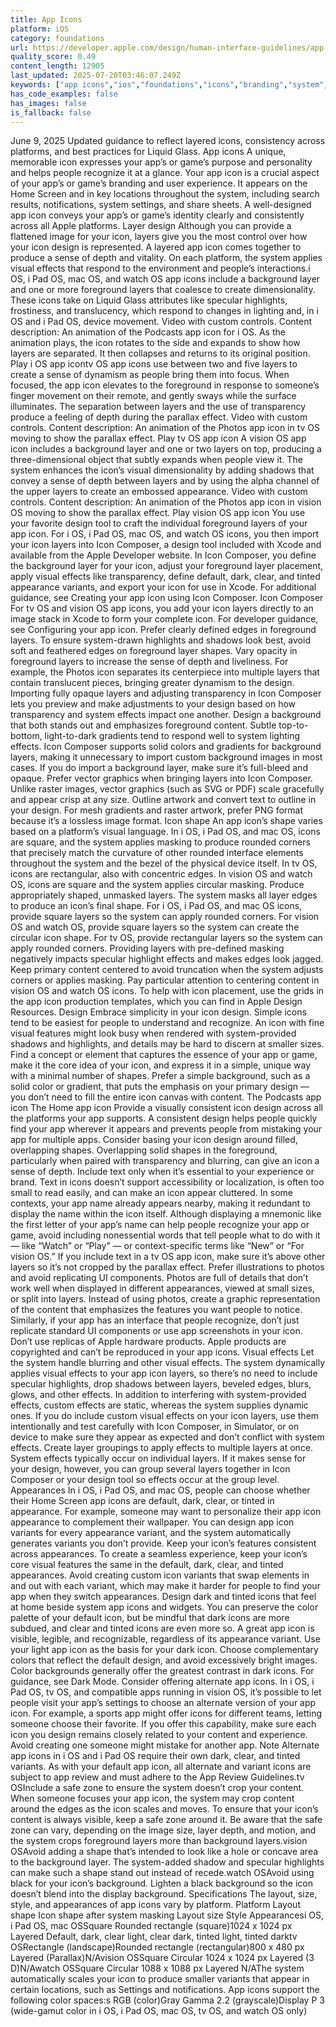 ```yaml
---
title: App Icons
platform: iOS
category: foundations
url: https://developer.apple.com/design/human-interface-guidelines/app-icons
quality_score: 0.49
content_length: 12905
last_updated: 2025-07-20T03:46:07.249Z
keywords: ["app icons","ios","foundations","icons","branding","system","design","visual","controls","animation","images","interface","color","accessibility","widgets","motion","layout"]
has_code_examples: false
has_images: false
is_fallback: false
---
```


June 9, 2025 Updated guidance to reflect layered icons, consistency across platforms, and best practices for Liquid Glass. App icons A unique, memorable icon expresses your app’s or game’s purpose and personality and helps people recognize it at a glance. Your app icon is a crucial aspect of your app’s or game’s branding and user experience. It appears on the Home Screen and in key locations throughout the system, including search results, notifications, system settings, and share sheets. A well-designed app icon conveys your app’s or game’s identity clearly and consistently across all Apple platforms. Layer design Although you can provide a flattened image for your icon, layers give you the most control over how your icon design is represented. A layered app icon comes together to produce a sense of depth and vitality. On each platform, the system applies visual effects that respond to the environment and people’s interactions.i OS, i Pad OS, mac OS, and watch OS app icons include a background layer and one or more foreground layers that coalesce to create dimensionality. These icons take on Liquid Glass attributes like specular highlights, frostiness, and translucency, which respond to changes in lighting and, in i OS and i Pad OS, device movement. Video with custom controls. Content description: An animation of the Podcasts app icon for i OS. As the animation plays, the icon rotates to the side and expands to show how layers are separated. It then collapses and returns to its original position. Play i OS app icontv OS app icons use between two and five layers to create a sense of dynamism as people bring them into focus. When focused, the app icon elevates to the foreground in response to someone’s finger movement on their remote, and gently sways while the surface illuminates. The separation between layers and the use of transparency produce a feeling of depth during the parallax effect. Video with custom controls. Content description: An animation of the Photos app icon in tv OS moving to show the parallax effect. Play tv OS app icon A vision OS app icon includes a background layer and one or two layers on top, producing a three-dimensional object that subtly expands when people view it. The system enhances the icon’s visual dimensionality by adding shadows that convey a sense of depth between layers and by using the alpha channel of the upper layers to create an embossed appearance. Video with custom controls. Content description: An animation of the Photos app icon in vision OS moving to show the parallax effect. Play vision OS app icon You use your favorite design tool to craft the individual foreground layers of your app icon. For i OS, i Pad OS, mac OS, and watch OS icons, you then import your icon layers into Icon Composer, a design tool included with Xcode and available from the Apple Developer website. In Icon Composer, you define the background layer for your icon, adjust your foreground layer placement, apply visual effects like transparency, define default, dark, clear, and tinted appearance variants, and export your icon for use in Xcode. For additional guidance, see Creating your app icon using Icon Composer. Icon Composer For tv OS and vision OS app icons, you add your icon layers directly to an image stack in Xcode to form your complete icon. For developer guidance, see Configuring your app icon. Prefer clearly defined edges in foreground layers. To ensure system-drawn highlights and shadows look best, avoid soft and feathered edges on foreground layer shapes. Vary opacity in foreground layers to increase the sense of depth and liveliness. For example, the Photos icon separates its centerpiece into multiple layers that contain translucent pieces, bringing greater dynamism to the design. Importing fully opaque layers and adjusting transparency in Icon Composer lets you preview and make adjustments to your design based on how transparency and system effects impact one another. Design a background that both stands out and emphasizes foreground content. Subtle top-to-bottom, light-to-dark gradients tend to respond well to system lighting effects. Icon Composer supports solid colors and gradients for background layers, making it unnecessary to import custom background images in most cases. If you do import a background layer, make sure it’s full-bleed and opaque. Prefer vector graphics when bringing layers into Icon Composer. Unlike raster images, vector graphics (such as SVG or PDF) scale gracefully and appear crisp at any size. Outline artwork and convert text to outline in your design. For mesh gradients and raster artwork, prefer PNG format because it’s a lossless image format. Icon shape An app icon’s shape varies based on a platform’s visual language. In i OS, i Pad OS, and mac OS, icons are square, and the system applies masking to produce rounded corners that precisely match the curvature of other rounded interface elements throughout the system and the bezel of the physical device itself. In tv OS, icons are rectangular, also with concentric edges. In vision OS and watch OS, icons are square and the system applies circular masking. Produce appropriately shaped, unmasked layers. The system masks all layer edges to produce an icon’s final shape. For i OS, i Pad OS, and mac OS icons, provide square layers so the system can apply rounded corners. For vision OS and watch OS, provide square layers so the system can create the circular icon shape. For tv OS, provide rectangular layers so the system can apply rounded corners. Providing layers with pre-defined masking negatively impacts specular highlight effects and makes edges look jagged. Keep primary content centered to avoid truncation when the system adjusts corners or applies masking. Pay particular attention to centering content in vision OS and watch OS icons. To help with icon placement, use the grids in the app icon production templates, which you can find in Apple Design Resources. Design Embrace simplicity in your icon design. Simple icons tend to be easiest for people to understand and recognize. An icon with fine visual features might look busy when rendered with system-provided shadows and highlights, and details may be hard to discern at smaller sizes. Find a concept or element that captures the essence of your app or game, make it the core idea of your icon, and express it in a simple, unique way with a minimal number of shapes. Prefer a simple background, such as a solid color or gradient, that puts the emphasis on your primary design — you don’t need to fill the entire icon canvas with content. The Podcasts app icon The Home app icon Provide a visually consistent icon design across all the platforms your app supports. A consistent design helps people quickly find your app wherever it appears and prevents people from mistaking your app for multiple apps. Consider basing your icon design around filled, overlapping shapes. Overlapping solid shapes in the foreground, particularly when paired with transparency and blurring, can give an icon a sense of depth. Include text only when it’s essential to your experience or brand. Text in icons doesn’t support accessibility or localization, is often too small to read easily, and can make an icon appear cluttered. In some contexts, your app name already appears nearby, making it redundant to display the name within the icon itself. Although displaying a mnemonic like the first letter of your app’s name can help people recognize your app or game, avoid including nonessential words that tell people what to do with it — like “Watch” or “Play” — or context-specific terms like “New” or “For vision OS.” If you include text in a tv OS app icon, make sure it’s above other layers so it’s not cropped by the parallax effect. Prefer illustrations to photos and avoid replicating UI components. Photos are full of details that don’t work well when displayed in different appearances, viewed at small sizes, or split into layers. Instead of using photos, create a graphic representation of the content that emphasizes the features you want people to notice. Similarly, if your app has an interface that people recognize, don’t just replicate standard UI components or use app screenshots in your icon. Don’t use replicas of Apple hardware products. Apple products are copyrighted and can’t be reproduced in your app icons. Visual effects Let the system handle blurring and other visual effects. The system dynamically applies visual effects to your app icon layers, so there’s no need to include specular highlights, drop shadows between layers, beveled edges, blurs, glows, and other effects. In addition to interfering with system-provided effects, custom effects are static, whereas the system supplies dynamic ones. If you do include custom visual effects on your icon layers, use them intentionally and test carefully with Icon Composer, in Simulator, or on device to make sure they appear as expected and don’t conflict with system effects. Create layer groupings to apply effects to multiple layers at once. System effects typically occur on individual layers. If it makes sense for your design, however, you can group several layers together in Icon Composer or your design tool so effects occur at the group level. Appearances In i OS, i Pad OS, and mac OS, people can choose whether their Home Screen app icons are default, dark, clear, or tinted in appearance. For example, someone may want to personalize their app icon appearance to complement their wallpaper. You can design app icon variants for every appearance variant, and the system automatically generates variants you don’t provide. Keep your icon’s features consistent across appearances. To create a seamless experience, keep your icon’s core visual features the same in the default, dark, clear, and tinted appearances. Avoid creating custom icon variants that swap elements in and out with each variant, which may make it harder for people to find your app when they switch appearances. Design dark and tinted icons that feel at home beside system app icons and widgets. You can preserve the color palette of your default icon, but be mindful that dark icons are more subdued, and clear and tinted icons are even more so. A great app icon is visible, legible, and recognizable, regardless of its appearance variant. Use your light app icon as the basis for your dark icon. Choose complementary colors that reflect the default design, and avoid excessively bright images. Color backgrounds generally offer the greatest contrast in dark icons. For guidance, see Dark Mode. Consider offering alternate app icons. In i OS, i Pad OS, tv OS, and compatible apps running in vision OS, it’s possible to let people visit your app’s settings to choose an alternate version of your app icon. For example, a sports app might offer icons for different teams, letting someone choose their favorite. If you offer this capability, make sure each icon you design remains closely related to your content and experience. Avoid creating one someone might mistake for another app. Note Alternate app icons in i OS and i Pad OS require their own dark, clear, and tinted variants. As with your default app icon, all alternate and variant icons are subject to app review and must adhere to the App Review Guidelines.tv OSInclude a safe zone to ensure the system doesn’t crop your content. When someone focuses your app icon, the system may crop content around the edges as the icon scales and moves. To ensure that your icon’s content is always visible, keep a safe zone around it. Be aware that the safe zone can vary, depending on the image size, layer depth, and motion, and the system crops foreground layers more than background layers.vision OSAvoid adding a shape that’s intended to look like a hole or concave area to the background layer. The system-added shadow and specular highlights can make such a shape stand out instead of recede.watch OSAvoid using black for your icon’s background. Lighten a black background so the icon doesn’t blend into the display background. Specifications The layout, size, style, and appearances of app icons vary by platform. Platform Layout shape Icon shape after system masking Layout size Style Appearancesi OS, i Pad OS, mac OSSquare Rounded rectangle (square)1024 x 1024 px Layered Default, dark, clear light, clear dark, tinted light, tinted darktv OSRectangle (landscape)Rounded rectangle (rectangular)800 x 480 px Layered (Parallax)N/Avision OSSquare Circular 1024 x 1024 px Layered (3 D)N/Awatch OSSquare Circular 1088 x 1088 px Layered N/AThe system automatically scales your icon to produce smaller variants that appear in certain locations, such as Settings and notifications. App icons support the following color spaces:s RGB (color)Gray Gamma 2.2 (grayscale)Display P 3 (wide-gamut color in i OS, i Pad OS, mac OS, tv OS, and watch OS only)